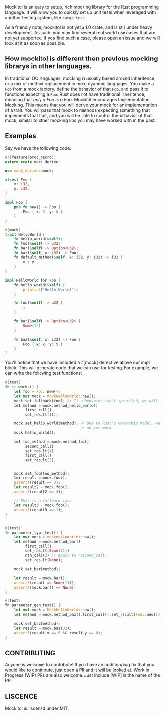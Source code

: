Mockitol is an easy to setup, rich mocking library for the Rust programming language. It will allow you to quickly set up unit tests when leveraged with another testing system, like `cargo test`.

As a friendly note, mockitol is not yet a 1.0 crate, and is still under heavy development. As such, you may find several real world use cases that are not yet supported. If you find such a case, please open an issue and we will look at it as soon as possible.

## How mockitol is different then previous mocking librarys in other languages.
In traditional OO languages, mocking in usually based around inheritence, or a mix of method replacement in more dyanmic languages. You make a `Foo` from a mock factory, define the behavior of that `Foo`, and pass it to functions expecting a `Foo`. Rust does not have traditional inheritence, meaning that *only a Foo is a Foo*. Mockitol encourages Implementation Mocking. This means that you will derive your mock for an implementation of a trait. You will pass that mock to methods expecting something that implements that trait, and you will be able to control the behavior of that mock, similar to other mocking libs you may have worked with in the past.

## Examples
Say we have the following code: 
``` rust
#![feature(proc_macro)]
extern crate mock_derive;

use mock_derive::mock;

struct Foo {
    x: i32,
    y: i32,
}

impl Foo {
    pub fn new() -> Foo {
        Foo { x: 0, y: 0 }
    }
}

#[mock]
trait HelloWorld {
    fn hello_world(&self);
    fn foo(&self) -> u32;
    fn bar(&self) -> Option<u32>;
    fn baz(&self, x: i32) -> Foo;
    fn default_method(&self, x: i32, y: i32) -> i32 {
        x + y
    }
}

impl HelloWorld for Foo {
    fn hello_world(&self) {
        println!("Hello World!");
    }

    fn foo(&self) -> u32 {
        1
    }

    fn bar(&self) -> Option<u32> {
        Some(12)
    }

    fn baz(&self, x: i32) -> Foo {
        Foo { x: x, y: x }
    }
}
```
You'll notice that we have included a #[mock] derective above our impl block. This will generate code that we can use for testing. For example, we can write the following test functions:
 
``` rust
#[test]
fn it_works() {
    let foo = Foo::new();
    let mut mock = MockHelloWorld::new();
    mock.set_fallback(foo); // If a behavior isn't specified, we will fall back to this object's behavior.
    let method = mock.method_hello_world()
        .first_call()
        .set_result(());

    mock.set_hello_world(method); // Due to Rust's ownership model, we will need to set our mock method
                                  // on our mock
    mock.hello_world();

    let foo_method = mock.method_foo()
        .second_call()
        .set_result(4)
        .first_call()
        .set_result(3);


    mock.set_foo(foo_method);
    let result = mock.foo();
    assert!(result == 3);
    let result2 = mock.foo();
    assert!(result2 == 4);

    // This is a fallback case
    let result3 = mock.foo();
    assert!(result3 == 1);
}


#[test]
fn parameter_type_test() {
    let mut mock = MockHelloWorld::new();
    let method = mock.method_bar()
        .first_call()
        .set_result(Some(11))
        .nth_call(2) // equiv to 'second_call'
        .set_result(None);

    mock.set_bar(method);

    let result = mock.bar();
    assert!(result == Some(11));
    assert!(mock.bar() == None);
}

#[test]
fn parameter_gen_test() {
    let mut mock = MockHelloWorld::new();
    let method = mock.method_baz().first_call().set_result(Foo::new());

    mock.set_baz(method);
    let result = mock.baz(32);
    assert!(result.x == 0 && result.y == 0);
}


```

## CONTRIBUTING
Anyone is welcome to contribute! If you have an addition/bug fix that you would like to contribute, just open a PR and it will be looked at. Work in Progress (WIP) PRs are also welcome. Just include [WIP] in the name of the PR.

## LISCENCE
Mockitol is liscened under MIT. 


